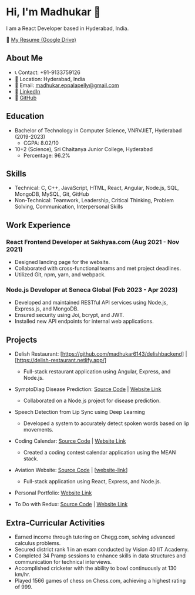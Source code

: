 # Hi, I'm Madhukar 👋
I am a React Developer based in Hyderabad, India.

📄 [My Resume (Google Drive)](https://drive.google.com/file/d/1sKarL1DoL6S5WVHUAEh9Sn923eWhxfMK/view?usp=drivesdk )

## About Me
- 📞 Contact: +91-9133759126
- 📍 Location: Hyderabad, India
- 📧 Email: [madhukar.eppalapelly@gmail.com](mailto:madhukar.eppalapelly@gmail.com)
- 🔗 [LinkedIn](https://www.linkedin.com/in/your-linkedin-profile/)
- 📂 [GitHub](https://github.com/your-github-profile)

## Education
- Bachelor of Technology in Computer Science, VNRVJIET, Hyderabad (2019-2023)
  - CGPA: 8.02/10
- 10+2 (Science), Sri Chaitanya Junior College, Hyderabad
  - Percentage: 96.2%

## Skills
- Technical: C, C++, JavaScript, HTML, React, Angular, Node.js, SQL, MongoDB, MySQL, Git, GitHub
- Non-Technical: Teamwork, Leadership, Critical Thinking, Problem Solving, Communication, Interpersonal Skills

## Work Experience
### React Frontend Developer at Sakhyaa.com (Aug 2021 - Nov 2021)
- Designed landing page for the website.
- Collaborated with cross-functional teams and met project deadlines.
- Utilized Git, npm, yarn, and webpack.

### Node.js Developer at Seneca Global (Feb 2023 - Apr 2023)
- Developed and maintained RESTful API services using Node.js, Express.js, and MongoDB.
- Ensured security using Joi, bcrypt, and JWT.
- Installed new API endpoints for internal web applications.

## Projects
- Delish Restaurant: [https://github.com/madhukar6143/delishbackend] | [https://delish-restaurant.netlify.app/]
  - Full-stack restaurant application using Angular, Express, and Node.js.

- SymptoDiag Disease Prediction: [Source Code](source-code-link) | [Website Link](website-link)
  - Collaborated on a Node.js project for disease prediction.

- Speech Detection from Lip Sync using Deep Learning
  - Developed a system to accurately detect spoken words based on lip movements.

- Coding Calendar: [Source Code](source-code-link) | [Website Link](website-link)
  - Created a coding contest calendar application using the MEAN stack.
 
- Aviation Website: [Source Code](source-code-link) | [[website-link](https://aviation-components.netlify.app/)]
  - Full-stack  application using React, Express, and Node.js.

- Personal Portfolio: [Website Link](website-link)

- To Do with Redux: [Source Code](source-code-link) | [Website Link](website-link)

## Extra-Curricular Activities
- Earned income through tutoring on Chegg.com, solving advanced calculus problems.
- Secured district rank 1 in an exam conducted by Vision 40 IIT Academy.
- Completed 34 Pramp sessions to enhance skills in data structures and communication for technical interviews.
- Accomplished cricketer with the ability to bowl continuously at 130 km/hr.
- Played 1566 games of chess on Chess.com, achieving a highest rating of 999.
